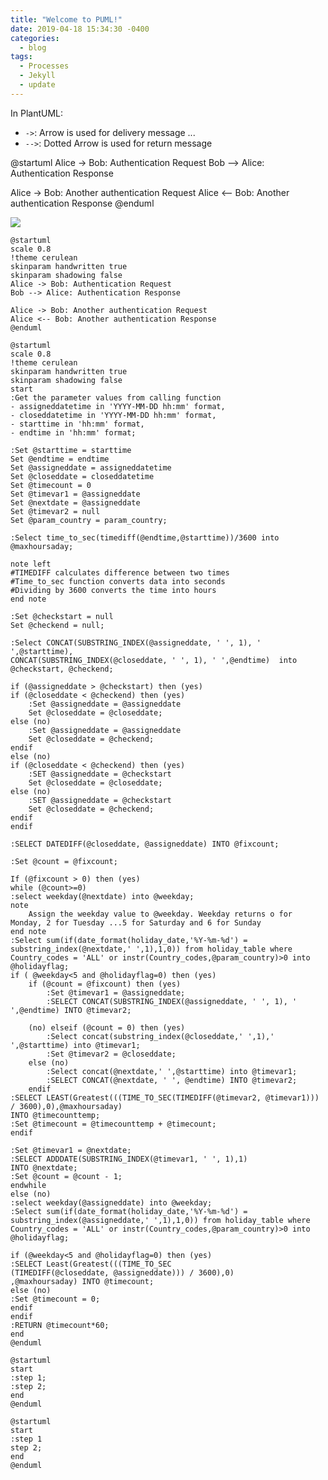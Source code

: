 ```yaml
---
title: "Welcome to PUML!"
date: 2019-04-18 15:34:30 -0400
categories:
  - blog
tags:
  - Processes
  - Jekyll
  - update
---
```


In PlantUML:

- `->`: Arrow is used for delivery message ...
- `-->`: Dotted Arrow is used for return message

@startuml
Alice -> Bob: Authentication Request
Bob --> Alice: Authentication Response

Alice -> Bob: Another authentication Request
Alice <-- Bob: Another authentication Response
@enduml

<img class="plantuml" src="//www.plantuml.com/plantuml/png/nLPjJ-D64FuS_ugfAXIxTRX0TQYA3qHA0eh4YqHykjwdQB4tsCBUFNdNlFpxpgvZZr-WfRrAPo5axymy-ypiCxCvLPeLkimpHqKiup3T_zqPguTKV6C5oo6NGaP98NCEkYYvyvDEEBv7l2WppeH3dWaJyLEHQir5vKecbR1OFgNY7hOiKzmPwrJZLbzayH2p5mXJH5oasoqlk8Wud9SYqgaKZgNcp2wu1jmMB1ZNl817bfLSmHPv0RBEB7GTDG6cL7elU1mppRK1JmMCl-8pkRgQB1QG9BCy7yDM5ZdJFc14b4drNdzqjyGQpu6PY_XrO-0uipLcSqe0nmJcM5CTV6nWQBcT4zhQd-H4QQ0BVP23UOjaAJJQfxJqo8e3NEbiKba5VzOMRsYbs4EqYZBBgaLxJ1kxI_62bivtLO6CHnfCy4RBZUAHQzvZL81Rf-zJYJplmsz7qobMKqiupTbp8ij2iPWPC26HMyQt6foVmzNLSh4wFpUIYCeCMIg8ILPtN3zn8yudQVTM644K6lr09CKZBpJ6CisgNHN7nHW35kbZ6XkrtRs08KNEA52BMWLOYWxc0ePWVUfHmgC7crTTC5f6tzrYgqHdDzTdyz1TV_vZ7TwkhYysg-l5ya-tSn8-Z67imu5dNzfryvqtuaad_UYw_1xOFDgKVIAA3DCjT6d0ITlPC_KGuBvmvJcZaVLkYVCJOVKyHxE-seVIWzOpb7thAq10dYaEhf3l1KUl0IQnjOW2HML94FQ_J74P3bbGyRuZmU-6VZrF--OW-ENoB8J5FBHzrjLHPrSFLjVX3PnkqsVR-07KFL1F7p8vpWfhrtoZaARTYZqbQOOfLg4dnrEJwKnL7O8TRUuGjnbKtawuEqC0JSf2zhGpjuJDLZLCTR50AtuVlknC1TTb8HH8CylXIWfSzE7GVeKbLyPdVt__errOCtGsAqp4S5GjbIQY8O0rxJAgUrwLkPjkNPFBfhert4HcASPkRA77UrydU_baBnvxS8pUTqeNE94sgOZvCzN1D-sCRNtWJpslkYbh6CtkCamvuGM7iseiutYEkKAyyVpoSWn8DnM8wtRCVdUqUoVrJDu1RpDs7y2k5veAVlfeYj1nEkuTS1Knb4RVQpJxsnihg7mgbVw7sKdJpwgNhhV0CSYcnspBTyXE1oJhWuoaYF3mUYT4JKDdr9lRjggKPW33t0-7Sw0x2FeikhfuUxDNQrW5KxtUhjEe7XiZmAU6kLpErw5xKN24KDfrNNDJRyARpNfvPj_jD6bWVABZeNO_s9lMy_6lS_jxrDf4mnwBvlatmsNM_ytJyu5VMmlTaOSFmGzbLnSasFbGhlF5mip7eUxgSDBSGIy3WYNo3V7gPG9uGeQcdOaE7Rd1wCz4alhhS_7_6pgqqOySFCsPsGPzz_Zfd-0bPqg_eTR6sIx-qoNO4MyJsbTnJxn1xwV5K8JDw0bQjtFrVtQx33_VNhVyVZb2DpGwfcdBFFiB">

```plantuml!
@startuml
scale 0.8
!theme cerulean
skinparam handwritten true
skinparam shadowing false
Alice -> Bob: Authentication Request
Bob --> Alice: Authentication Response

Alice -> Bob: Another authentication Request
Alice <-- Bob: Another authentication Response
@enduml
```

```plantuml!
@startuml
scale 0.8
!theme cerulean
skinparam handwritten true
skinparam shadowing false
start
:Get the parameter values from calling function
- assigneddatetime in 'YYYY-MM-DD hh:mm' format, 
- closeddatetime in 'YYYY-MM-DD hh:mm' format,
- starttime in 'hh:mm' format,
- endtime in 'hh:mm' format;

:Set @starttime = starttime
Set @endtime = endtime
Set @assigneddate = assigneddatetime
Set @closeddate = closeddatetime
Set @timecount = 0
Set @timevar1 = @assigneddate
Set @nextdate = @assigneddate
Set @timevar2 = null
Set @param_country = param_country;

:Select time_to_sec(timediff(@endtime,@starttime))/3600 into @maxhoursaday;

note left 
#TIMEDIFF calculates difference between two times
#Time_to_sec function converts data into seconds
#Dividing by 3600 converts the time into hours
end note

:Set @checkstart = null
Set @checkend = null;

:Select CONCAT(SUBSTRING_INDEX(@assigneddate, ' ', 1), ' ',@starttime),
CONCAT(SUBSTRING_INDEX(@closeddate, ' ', 1), ' ',@endtime)  into @checkstart, @checkend;

if (@assigneddate > @checkstart) then (yes)
if (@closeddate < @checkend) then (yes)
    :Set @assigneddate = @assigneddate
    Set @closeddate = @closeddate;
else (no)
    :Set @assigneddate = @assigneddate
    Set @closeddate = @checkend;
endif
else (no)
if (@closeddate < @checkend) then (yes)
    :SET @assigneddate = @checkstart
    Set @closeddate = @closeddate;
else (no)
    :SET @assigneddate = @checkstart
    Set @closeddate = @checkend;
endif
endif

:SELECT DATEDIFF(@closeddate, @assigneddate) INTO @fixcount; 

:Set @count = @fixcount;

If (@fixcount > 0) then (yes)
while (@count>=0)
:select weekday(@nextdate) into @weekday; 
note
    Assign the weekday value to @weekday. Weekday returns o for Monday, 2 for Tuesday ...5 for Saturday and 6 for Sunday
end note
:Select sum(if(date_format(holiday_date,'%Y-%m-%d') = substring_index(@nextdate,' ',1),1,0)) from holiday_table where Country_codes = 'ALL' or instr(Country_codes,@param_country)>0 into @holidayflag; 
if ( @weekday<5 and @holidayflag=0) then (yes)
    if (@count = @fixcount) then (yes)
        :Set @timevar1 = @assigneddate;
        :SELECT CONCAT(SUBSTRING_INDEX(@assigneddate, ' ', 1), ' ',@endtime) INTO @timevar2;

    (no) elseif (@count = 0) then (yes)
        :Select concat(substring_index(@closeddate,' ',1),' ',@starttime) into @timevar1; 
        :Set @timevar2 = @closeddate;
    else (no)
        :Select concat(@nextdate,' ',@starttime) into @timevar1;
        :SELECT CONCAT(@nextdate, ' ', @endtime) INTO @timevar2;
    endif
:SELECT LEAST(Greatest(((TIME_TO_SEC(TIMEDIFF(@timevar2, @timevar1))) / 3600),0),@maxhoursaday) 
INTO @timecounttemp;
:Set @timecount = @timecounttemp + @timecount;
endif

:Set @timevar1 = @nextdate;
:SELECT ADDDATE(SUBSTRING_INDEX(@timevar1, ' ', 1),1) 
INTO @nextdate;
:Set @count = @count - 1;
endwhile
else (no)
:select weekday(@assigneddate) into @weekday; 
:Select sum(if(date_format(holiday_date,'%Y-%m-%d') = substring_index(@assigneddate,' ',1),1,0)) from holiday_table where Country_codes = 'ALL' or instr(Country_codes,@param_country)>0 into @holidayflag; 

if (@weekday<5 and @holidayflag=0) then (yes)
:SELECT Least(Greatest(((TIME_TO_SEC
(TIMEDIFF(@closeddate, @assigneddate))) / 3600),0)
,@maxhoursaday) INTO @timecount;
else (no)
:Set @timecount = 0;
endif
endif
:RETURN @timecount*60;
end
@enduml
```

```plantuml!
@startuml
start
:step 1;
:step 2;
end
@enduml
```

```plantuml!
@startuml
start
:step 1
step 2;
end
@enduml
```
